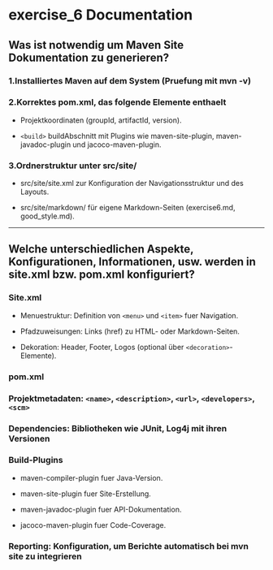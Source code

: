 # exercise_6 Documentation

## Was ist notwendig um Maven Site Dokumentation zu generieren?

### 1.Installiertes Maven auf dem System (Pruefung mit mvn -v)

### 2.Korrektes pom.xml, das folgende Elemente enthaelt

* Projektkoordinaten (groupId, artifactId, version).

* `<build>` buildAbschnitt mit Plugins wie maven-site-plugin, maven-javadoc-plugin und jacoco-maven-plugin.

### 3.Ordnerstruktur unter src/site/

* src/site/site.xml zur Konfiguration der Navigationsstruktur und des Layouts.

* src/site/markdown/ für eigene Markdown-Seiten (exercise6.md, good_style.md).

-------------------------------------------------------------------------------------------------------

## Welche unterschiedlichen Aspekte, Konfigurationen, Informationen, usw. werden in site.xml bzw. pom.xml konfiguriert?

### Site.xml

* Menuestruktur: Definition von `<menu>` und `<item>` fuer Navigation.

* Pfadzuweisungen: Links (href) zu HTML- oder Markdown-Seiten.

* Dekoration: Header, Footer, Logos (optional über `<decoration>`-Elemente).

### pom.xml

### Projektmetadaten: `<name>`, `<description>`, `<url>`, `<developers>`, `<scm>`

### Dependencies: Bibliotheken wie JUnit, Log4j mit ihren Versionen

### Build-Plugins

* maven-compiler-plugin fuer Java-Version.

* maven-site-plugin fuer Site-Erstellung.

* maven-javadoc-plugin fuer API-Dokumentation.

* jacoco-maven-plugin fuer Code-Coverage.

### Reporting: Konfiguration, um Berichte automatisch bei mvn site zu integrieren
